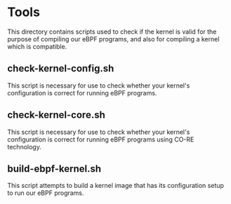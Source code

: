 # Tools

This directory contains scripts used to check if the kernel is valid for the
purpose of compiling our eBPF programs, and also for compiling a kernel which
is compatible.

## check-kernel-config.sh

This script is necessary for use to check whether your kernel's configuration
is correct for running eBPF programs.

## check-kernel-core.sh

This script is necessary for use to check whether your kernel's configuration
is correct for running eBPF programs using CO-RE technology.

## build-ebpf-kernel.sh

This script attempts to build a kernel image that has its configuration setup
to run our eBPF programs.
